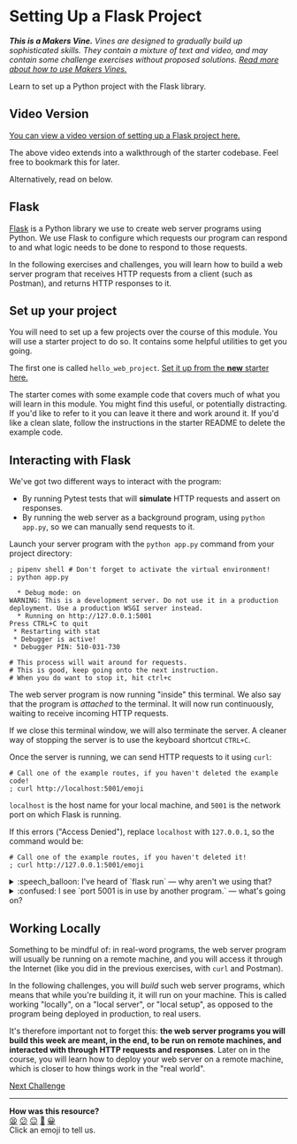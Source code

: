 # Setting Up a Flask Project

_**This is a Makers Vine.** Vines are designed to gradually build up
sophisticated skills. They contain a mixture of text and video, and may contain
some challenge exercises without proposed solutions. [Read more about how to use
Makers
Vines.](https://github.com/makersacademy/course/blob/main/labels/vines.md)_

Learn to set up a Python project with the Flask library.

<!-- OMITTED -->

## Video Version

[You can view a video version of setting up a Flask project here.](https://www.youtube.com/watch?v=72JwLuAyHyM)

The above video extends into a walkthrough of the starter codebase. Feel free to bookmark this for later.

Alternatively, read on below.

## Flask

[Flask](https://flask.palletsprojects.com/en/2.2.x/) is a Python library we use
to create web server programs using Python. We use Flask to configure which
requests our program can respond to and what logic needs to be done to respond
to those requests.

In the following exercises and challenges, you will learn how to build a web
server program that receives HTTP requests from a client (such as Postman), and
returns HTTP responses to it.

## Set up your project

You will need to set up a few projects over the course of this module. You will
use a starter project to do so. It contains some helpful utilities to get you
going.

The first one is called `hello_web_project`. [Set it up from the **new** starter
here.](https://github.com/makersacademy/web-applications-in-python-project-starter-plain)

The starter comes with some example code that covers much of what you will learn
in this module. You might find this useful, or potentially distracting. If you'd
like to refer to it you can leave it there and work around it. If you'd like a
clean slate, follow the instructions in the starter README to delete the example
code.

## Interacting with Flask

We've got two different ways to interact with the program:

* By running Pytest tests that will **simulate** HTTP requests and assert on
  responses.
* By running the web server as a background program, using `python app.py`,
  so we can manually send requests to it.

Launch your server program with the `python app.py` command from your
project directory:

```shell
; pipenv shell # Don't forget to activate the virtual environment!
; python app.py

  * Debug mode: on
WARNING: This is a development server. Do not use it in a production deployment. Use a production WSGI server instead.
  * Running on http://127.0.0.1:5001
Press CTRL+C to quit
 * Restarting with stat
 * Debugger is active!
 * Debugger PIN: 510-031-730

# This process will wait around for requests.
# This is good, keep going onto the next instruction.
# When you do want to stop it, hit ctrl+c
```

The web server program is now running "inside" this terminal. We also say that 
the program is _attached_ to the terminal. It will now run continuously, 
waiting to receive incoming HTTP requests.

If we close this terminal window, we will also terminate the server. A cleaner 
way of stopping the server is to use the keyboard shortcut `CTRL+C`.

Once the server is running, we can send HTTP requests to it using `curl`:

```shell
# Call one of the example routes, if you haven't deleted the example code!
; curl http://localhost:5001/emoji
```

`localhost` is the host name for your local machine, and `5001` is the network
port on which Flask is running.

If this errors ("Access Denied"), replace `localhost` with `127.0.0.1`, so the command would be:

```shell
# Call one of the example routes, if you haven't deleted it!
; curl http://127.0.0.1:5001/emoji
```

<details>
  <summary>:speech_balloon: I've heard of `flask run` — why aren't we using that?</summary>

  ---

  We've set up the starter to run Flask in a special debugging mode.

  The main difference for our purposes is that Flask will automatically reload
  your code when you change it.
  
  If you notice you are making changes to your code, but they are not being
  reflected in the server, check you are running with `python app.py`.

  In the HTML starter, which you will use later, running Flask in this manner
  also has other benefits around being able to start the server in test mode.

  ---

</details>

<details>
  <summary>:confused: I see `port 5001 is in use by another program.` — what's going on?</summary>

  ---

  You're probably running another Flask server somewhere. Try finding it and
  hitting `CTRL+C` to stop it.
  
  Try running `lsof -i :5001` to see what's using the port. If you see `python`
  or `flask` in the output, you can kill the process by finding the process ID
  under `PID` and running `kill -9 <PID>`.

  We would recommend not following the advice to disable Airplay Receiver. If
  you keep having trouble, contact your coach.

  ---

</details>

## Working Locally

Something to be mindful of: in real-word programs, the web server program will
usually be running on a remote machine, and you will access it through the
Internet (like you did in the previous exercises, with `curl` and Postman).

In the following challenges, you will _build_ such web server programs, which
means that while you're building it, it will run on your machine. This is called
working "locally", on a "local server", or "local setup", as opposed to the
program being deployed in production, to real users.

It's therefore important not to forget this: **the web server programs you will
build this week are meant, in the end, to be run on remote machines, and
interacted with through HTTP requests and responses**. Later on in the course,
you will learn how to deploy your web server on a remote machine, which is
closer to how things work in the "real world".


[Next Challenge](02_building_a_route.md)

<!-- BEGIN GENERATED SECTION DO NOT EDIT -->

---

**How was this resource?**  
[😫](https://airtable.com/shrUJ3t7KLMqVRFKR?prefill_Repository=makersacademy%2Fweb-applications-in-python&prefill_File=challenges%2F01_setting_up_flask_project.md&prefill_Sentiment=😫) [😕](https://airtable.com/shrUJ3t7KLMqVRFKR?prefill_Repository=makersacademy%2Fweb-applications-in-python&prefill_File=challenges%2F01_setting_up_flask_project.md&prefill_Sentiment=😕) [😐](https://airtable.com/shrUJ3t7KLMqVRFKR?prefill_Repository=makersacademy%2Fweb-applications-in-python&prefill_File=challenges%2F01_setting_up_flask_project.md&prefill_Sentiment=😐) [🙂](https://airtable.com/shrUJ3t7KLMqVRFKR?prefill_Repository=makersacademy%2Fweb-applications-in-python&prefill_File=challenges%2F01_setting_up_flask_project.md&prefill_Sentiment=🙂) [😀](https://airtable.com/shrUJ3t7KLMqVRFKR?prefill_Repository=makersacademy%2Fweb-applications-in-python&prefill_File=challenges%2F01_setting_up_flask_project.md&prefill_Sentiment=😀)  
Click an emoji to tell us.

<!-- END GENERATED SECTION DO NOT EDIT -->
